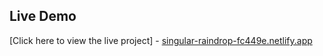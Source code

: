 ## Live Demo

[Click here to view the live project] - [singular-raindrop-fc449e.netlify.app](https://singular-raindrop-fc449e.netlify.app/)
